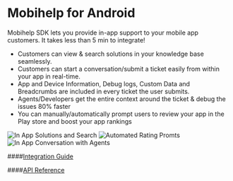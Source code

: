 Mobihelp for Android
=========

Mobihelp SDK lets you provide in-app support to your mobile app customers. It takes less than 5 min to integrate!

  - Customers can view & search solutions in your knowledge base seamlessly.
  - Customers can start a conversation/submit a ticket easily from within your app in real-time.
  - App and Device Information, Debug logs, Custom Data and Breadcrumbs are included in every ticket the user submits.
  - Agents/Developers get the entire context around the ticket & debug the issues 80% faster
  - You can manually/automatically prompt users to review your app in the Play store and boost your app rankings

![In App Solutions and Search](https://s3.amazonaws.com/assets.mobihelp.freshpo.com/images/N4_2.png)
![Automated Rating Promts](https://s3.amazonaws.com/assets.mobihelp.freshpo.com/images/N4_3.png)
![In App Conversation with Agents](https://s3.amazonaws.com/assets.mobihelp.freshpo.com/images/N4_4.png)

####[Integration Guide](http://developer.freshdesk.com/android_integration_guide)

####[API Reference](http://developer.freshdesk.com/android_api_documentation)

